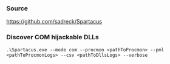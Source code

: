 ### Source
https://github.com/sadreck/Spartacus

### Discover COM hijackable DLLs
```
.\Spartacus.exe --mode com --procmon <pathToProcmon> --pml <pathToProcmonLogs> --csv <pathToDllsLogs> --verbose
```

